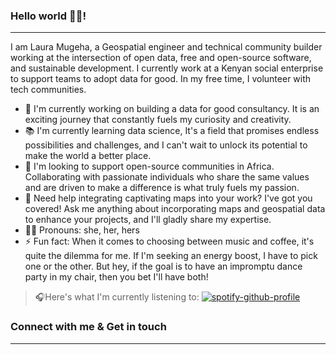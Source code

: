 ### Hello world 👋🏾!

___

I am Laura Mugeha, a Geospatial engineer and technical community builder working at the intersection of open data, free and open-source software, and sustainable development. I currently work at a Kenyan social enterprise to support teams to adopt data for good. In my free time, I volunteer with tech communities.
 
- 🔭 I'm currently working on building a data for good consultancy. It is an exciting journey that constantly fuels my curiosity and creativity.
- 📚 I'm currently learning data science, It's a field that promises endless possibilities and challenges, and I can't wait to unlock its potential to make the world a better place.
- 🤝 I'm looking to support open-source communities in Africa. Collaborating with passionate individuals who share the same values and are driven to make a difference is what truly fuels my passion.
- 💬 Need help integrating captivating maps into your work? I've got you covered! Ask me anything about incorporating maps and geospatial data to enhance your projects, and I'll gladly share my expertise.
- 👩🏾 Pronouns: she, her, hers
- ⚡ Fun fact: When it comes to choosing between music and coffee, it's quite the dilemma for me. If I'm seeking an energy boost, I have to pick one or the other. But hey, if the goal is to have an impromptu dance party in my chair, then you bet I'll have both!

>  🎧Here's what I'm currently listening to:
>   [![spotify-github-profile](https://spotify-github-profile.vercel.app/api/view?uid=0ynq1wuhtf2rlpzypf5s0ummt&cover_image=true&theme=novatorem&show_offline=false&background_color=121212&interchange=false&bar_color=53b14f&bar_color_cover=true)](https://spotify-github-profile.vercel.app/api/view?uid=0ynq1wuhtf2rlpzypf5s0ummt&redirect=true)

### Connect with me & Get in touch
***
